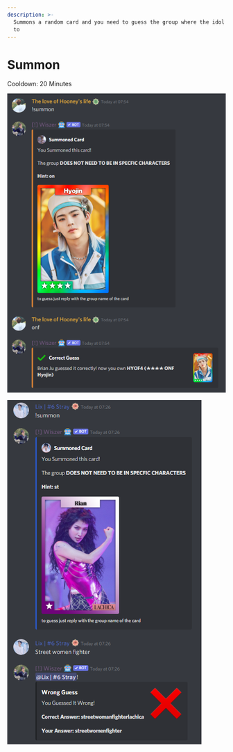 ```yaml
---
description: >-
  Summons a random card and you need to guess the group where the idol belongs
  to
---
```


# Summon

Cooldown: 20 Minutes

![When a summon is successful the bot will respond as like on the picture and you get the card](<../.gitbook/assets/image (32) (1).png>)

![When you guess it incorrectly the bot will respond like on the picture and you will not get the card](<../.gitbook/assets/image (26).png>)
